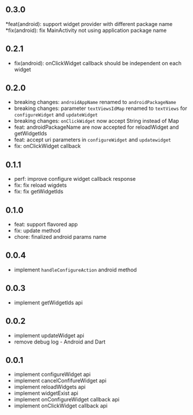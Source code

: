 ## 0.3.0

*feat(android): support widget provider with different package name
*fix(android): fix MainActivity not using application package name

## 0.2.1

* fix(android): onClickWidget callback should be independent on each widget

## 0.2.0

* breaking changes: `androidAppName` renamed to `androidPackageName`
* breaking changes: parameter `textViewsIdMap` renamed to `textViews` for `configureWidget` and `updateWidget`
* breaking changes: `onClickWidget` now accept String instead of Map
* feat: androidPackageName are now accepted for reloadWidget and getWidgetIds
* feat: accept uri parameters in `configureWidget` and `updatewidget`
* fix: onClickWidget callback

## 0.1.1

* perf: improve configure widget callback response
* fix: fix reload wigdets
* fix: fix getWidgetIds

## 0.1.0

* feat: support flavored app
* fix: update method
* chore: finalized android params name
## 0.0.4

* implement `handleConfigureAction` android method

## 0.0.3

* implement getWidgetIds api

## 0.0.2

* implement updateWidget api
* remove debug log - Android and Dart

## 0.0.1

* implement configureWidget api
* implement cancelConfifureWidget api
* implement reloadWidgets api
* implement widgetExist api
* implement onConfigureWidget callback api
* implement onClickWidget callback api
